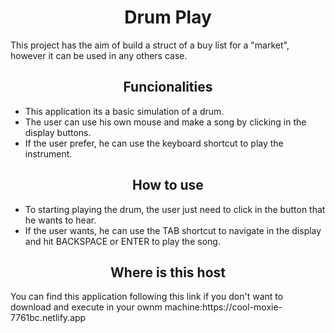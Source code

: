 <h1 align="center"> Drum Play </h1>
    This project has the aim of build a struct of a buy list for a "market", however it can be used in any others case.
    
<h2 align="center"> Funcionalities </h2>

- This application its a basic simulation of a drum.
- The user can use his own mouse and make a song by clicking in the display buttons.
- If the user prefer, he can use the keyboard shortcut to play the instrument.

<h2 align="center"> How to use </h2>

- To starting playing the drum, the user just need to click in the button that he wants to hear.
- If the user wants, he can use the TAB shortcut to navigate in the display and hit BACKSPACE or ENTER to play the song.
    

<h2 align="center"> Where is this host </h2>
You can find this application following this link if you don't want to download and execute in your ownm machine:https://cool-moxie-7761bc.netlify.app

